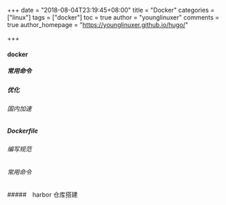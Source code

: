 +++
date = "2018-08-04T23:19:45+08:00"
title = "Docker"
categories = ["linux"]
tags = ["docker"]
toc = true
author = "younglinuxer"
comments = true
author_homepage =  "https://younglinuxer.github.io/hugo/"

+++

#### docker 

##### 常用命令
##### 优化
###### 国内加速
##### Dockerfile
###### 编写规范
###### 常用命令
#####　harbor 仓库搭建
